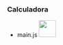 ### Calculadora

- main.js  <img width="40px" src="https://cdn.jsdelivr.net/gh/devicons/devicon@latest/icons/javascript/javascript-original.svg" />
          
